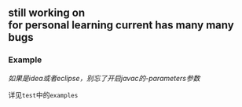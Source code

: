 **still working on**   
**for personal learning**
**current has many many bugs**
------

### Example 

*如果是idea或者eclipse，别忘了开启javac的-parameters参数*

详见`test`中的`examples`



